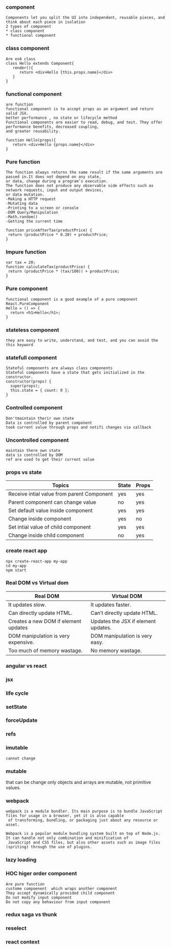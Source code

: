 ### component
    Components let you split the UI into independent, reusable pieces, and think about each piece in isolation
    2 types of component
    * class component
    * functional component

### class component
```
Are es6 class
class Hello extends Component{
   render(){
      return <div>Hello {this.props.name}</div>
   }
}
```
### functional component
    are function
    functional component is to accept props as an argument and return valid JSX.
    better performance , no state or lifecycle method
    Functional components are easier to read, debug, and test. They offer performance benefits, decreased coupling,
    and greater reusability.

```
function Hello(props){
   return <div>Hello {props.name}</div>
}
```

### Pure function
    The function always returns the same result if the same arguments are passed in.It does not depend on any state,
    or data, change during a program’s execution.
    The function does not produce any observable side effects such as network requests, input and output devices, 
    or data mutation.
    -Making a HTTP request
    -Mutating data
    -Printing to a screen or console
    -DOM Query/Manipulation
    -Math.random()
    -Getting the current time

```
function priceAfterTax(productPrice) {
 return (productPrice * 0.20) + productPrice;
}
```
### Impure function

```
var tax = 20;
function calculateTax(productPrice) {
 return (productPrice * (tax/100)) + productPrice; 
}
```

### Pure component
```
functional component is a good example of a pure component
React.PureComponent
Hello = () => {
  return <h1>Hello</h1>;
}
```

### stateless component
    they are easy to write, understand, and test, and you can avoid the this keyword

### statefull component
```
Stateful components are always class components
Stateful components have a state that gets initialized in the constructor.
constructor(props) {
  super(props);
  this.state = { count: 0 };
}
```

### Controlled component
    Don'tmaintain therir own state
    Data is controlled by parent component
    took current value through props and notifi changes via callback

### Uncontrolled component
    maintain there own state
    data is controlled by DOM
    ref are used to get their current value

### props vs state
Topics                                     | State  | Props
-----------------------------------------  | ----   | ------
Receive intial value from parent Component | yes    |   yes
Parent component can change value          | no     |   yes
Set default value inside component         | yes    |   yes
Change inside component                    | yes    |   no
Set intial value of child component        | yes    |   yes
Change inside child component              | no     |   yes

### create react app
    npx create-react-app my-app
    cd my-app
    npm start

### Real DOM vs Virtual dom
Real DOM	                           |   Virtual  DOM
----------------------------------  |   ---------------
It updates slow.	                  |   It updates faster.
Can directly update HTML.           |   Can’t directly update HTML.
Creates a new DOM if element updates|	  Updates the JSX if element updates.
DOM manipulation is very expensive. |   DOM manipulation is very easy.
Too much of memory wastage.	      |   No memory wastage.

### angular vs react

### jsx

### life cycle

### setState

### forceUpdate

### refs

### imutable 

    cannot change

### mutable 
   that can be change
   only objects and arrays are mutable, not primitive values.

### webpack
    webpack is a module bundler. Its main purpose is to bundle JavaScript files for usage in a browser, yet it is also capable
     of transforming, bundling, or packaging just about any resource or asset.

    Webpack is a popular module bundling system built on top of Node.js. It can handle not only combination and minification of
     JavaScript and CSS files, but also other assets such as image files (spriting) through the use of plugins.

### lazy loading

### HOC higer order component
    Are pure function
    custome compoenent  which wraps another component
    They accept dynamically provided child component
    Do not modify input component
    Do not copy any behaviour from input component

### redux saga vs thunk

### reselect

### react context